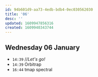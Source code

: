 ```yaml
---
id: 94b601d9-aa73-4edb-bdb4-0ec030562030
title: '06'
desc: ''
updated: 1609947856316
created: 1609940343744
---
```


## Wednesday 06 January

- `14:39` //_Let's go!_
- `14:39` Orbitrap
- `16:44` tmap spectral

